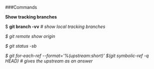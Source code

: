 ###Commands

**Show tracking branches**  

$ <b>git branch -vv</b>  <em># show local tracking branches  

$ git remote show origin

$ git status -sb

$ git for-each-ref --format='%(upstream:short)' $(git symbolic-ref -q HEAD) <em># gives the upstream as an answer</em>

